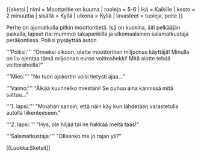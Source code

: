 {{sketsi
 | nimi       = Moottoritie on kuuma
 | rooleja    = 5-6
 | ikä        = Kaikille
 | kesto      = 2 minuuttia
 | sisällä    = Kyllä
 | ulkona     = Kyllä
 | lavasteet  = tuoleja, peite
}}

Perhe on ajomatkalla pitkin moottoritietä. Isä on kuskina, äiti pelkääjän paikalla, lapset (tai mummo) takapenkillä ja ulkomaalainen salamatkustaja peräkontissa. Poliisi pysäyttää auton.

'''Poliisi:''' "Onneksi olkoon, olette moottoritien miljoonas käyttäjä! Minulla on ilo ojentaa tämä miljoonan euron voittoshekki! Mitä aiotte tehdä voittorahoilla?"

'''Mies:''' "No tuon ajokortin voisi tietysti ajaa..."

'''Vaimo:''' "Älkää kuunnelko miestäni! Se puhuu aina kännissä mitä sattuu..."

'''1. lapsi:''' "Minähän sanoin, että näin käy kun lähdetään varastetulla autolla liikenteeseen."

'''2. lapsi:''' "Hys, ole hiljaa tai ne hakkaa meitä taas!"

'''Salamatkustaja:''' "Ollaanko me jo rajan yli?"


[[Luokka:Sketsit]]

